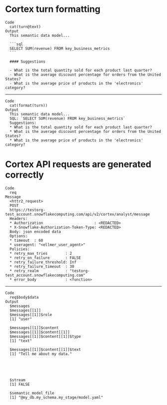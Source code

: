 # Cortex turn formatting

    Code
      cat(turn@text)
    Output
      This semantic data model...
      
      ```sql
      SELECT SUM(revenue) FROM key_business_metrics
      ```
      
      #### Suggestions
      
      - What is the total quantity sold for each product last quarter?
      - What is the average discount percentage for orders from the United States?
      - What is the average price of products in the 'electronics' category?

---

    Code
      cat(format(turn))
    Output
      This semantic data model...
      SQL: `SELECT SUM(revenue) FROM key_business_metrics`
      Suggestions:
      * What is the total quantity sold for each product last quarter?
      * What is the average discount percentage for orders from the United States?
      * What is the average price of products in the 'electronics' category?

# Cortex API requests are generated correctly

    Code
      req
    Message
      <httr2_request>
      POST
      https://testorg-test_account.snowflakecomputing.com/api/v2/cortex/analyst/message
      Headers:
      * Authorization                       : <REDACTED>
      * X-Snowflake-Authorization-Token-Type: <REDACTED>
      Body: json encoded data
      Options:
      * timeout  : 60
      * useragent: "<ellmer_user_agent>"
      Policies:
      * retry_max_tries        : 2
      * retry_on_failure       : FALSE
      * retry_failure_threshold: Inf
      * retry_failure_timeout  : 30
      * retry_realm            : "testorg-test_account.snowflakecomputing.com"
      * error_body             : <function>

---

    Code
      req$body$data
    Output
      $messages
      $messages[[1]]
      $messages[[1]]$role
      [1] "user"
      
      $messages[[1]]$content
      $messages[[1]]$content[[1]]
      $messages[[1]]$content[[1]]$type
      [1] "text"
      
      $messages[[1]]$content[[1]]$text
      [1] "Tell me about my data."
      
      
      
      
      
      $stream
      [1] FALSE
      
      $semantic_model_file
      [1] "@my_db.my_schema.my_stage/model.yaml"
      

